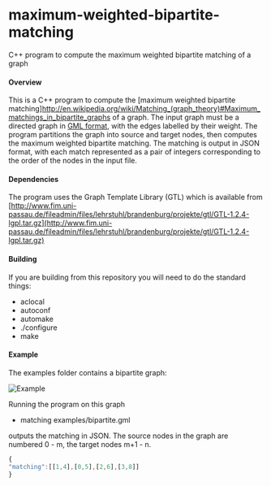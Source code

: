 maximum-weighted-bipartite-matching
===================================

C++ program to compute the maximum weighted bipartite matching of a graph

#### Overview
This is a C++ program to compute the [maximum weighted bipartite matching]<http://en.wikipedia.org/wiki/Matching_(graph_theory)#Maximum_matchings_in_bipartite_graphs> of a graph. The input graph must be a directed graph in [GML format](http://en.wikipedia.org/wiki/Graph_Modelling_Language), with the edges labelled by their weight. The program partitions the graph into source and target nodes, then computes the maximum weighted bipartite matching. The matching is output in JSON format, with each match represented as a pair of integers corresponding to the order of the nodes in the input file.

#### Dependencies
The program uses the Graph Template Library (GTL) which is available from [http://www.fim.uni-passau.de/fileadmin/files/lehrstuhl/brandenburg/projekte/gtl/GTL-1.2.4-lgpl.tar.gz](http://www.fim.uni-passau.de/fileadmin/files/lehrstuhl/brandenburg/projekte/gtl/GTL-1.2.4-lgpl.tar.gz)

#### Building
If you are building from this repository you will need to do the standard things:

* aclocal
* autoconf
* automake
* ./configure
* make

#### Example

The examples folder contains a bipartite graph:

![Example](https://github.com/rdmpage/maximum-weighted-bipartite-matching/raw/master/examples/bipartite.png)

Running the program on this graph

* matching examples/bipartite.gml

outputs the matching in JSON. The source nodes in the graph are numbered 0 - m, the target nodes m+1 - n.

```javascript
{
"matching":[[1,4],[0,5],[2,6],[3,8]]
}
```
